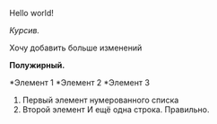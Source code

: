 Hello world!

*Курсив.*

Хочу добавить больше изменений

**Полужирный.**

*Элемент 1
*Элемент 2
*Элемент 3

1. Первый элемент нумерованного списка
2. Второй элемент
И ещё одна строка.
Правильно.
